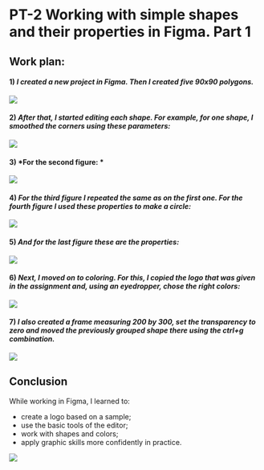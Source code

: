 # PT-2 Working with simple shapes and their properties in Figma. Part 1 
## Work plan:
#### 1) *I created a new project in Figma. Then I created five 90x90 polygons.* <br>
 ![](./imgs/1.jpg)
 #### 2) *After that, I started editing each shape. For example, for one shape, I smoothed the corners using these parameters:*<br>
 ![](./imgs/2.jpg)
#### 3) *For the second figure: *<br>
![](./imgs/3.jpg)
 #### 4) *For the third figure I repeated the same as on the first one. For the fourth figure I used these properties to make a circle:*<br>
 ![](./imgs/4.jpg)
#### 5)  *And for the last figure these are the properties:*<br>
![](./imgs/5.jpg)
#### 6)  *Next, I moved on to coloring. For this, I copied the logo that was given in the assignment and, using an eyedropper, chose the right colors:*<br>
![](./imgs/6.jpg)
#### 7)  *I also created a frame measuring 200 by 300, set the transparency to zero and moved the previously grouped shape there using the ctrl+g combination.* <br>
   ![](./imgs/7.jpg)
 ## Conclusion
While working in Figma, I learned to:
-   create a logo based on a sample;
-   use the basic tools of the editor;
-   work with shapes and colors;
-   apply graphic skills more confidently in practice.

![](./imgs/dz2.png)







